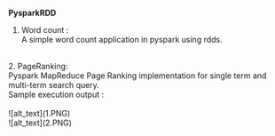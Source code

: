   **PysparkRDD**
  1. Word count : <br/>
  A simple word count application in pyspark using rdds.<br/>
  <br/>
  2. PageRanking:<br/>
  Pyspark MapReduce Page Ranking implementation for single term and multi-term search query. <br/>
  Sample execution output : <br/><br/>
  ![alt_text](1.PNG)<br/>
  ![alt_text](2.PNG)


